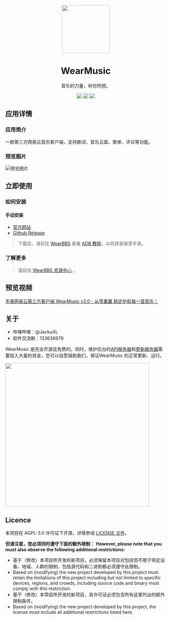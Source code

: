 <p align="center"><img src="https://s3.ax1x.com/2021/02/02/ymJArq.png" width="150px"/></p>
<h1 align="center">WearMusic</h1>
<p align="center">音乐的力量，听你所想。</p>
<p align="center">
   <a href="https://github.com/JackuXL/WearMusic/releases"><img src="https://img.shields.io/github/v/release/JackuXL/wearmusic.svg"></a>
   <a href="https://github.com/JackuXL/WearMusic/blob/master/LICENSE"><img src="https://img.shields.io/github/license/JackuXL/wearmusic.svg"></a>
   <a href="https://github.com/JackuXL/WearMusic/pulls"><img src="https://img.shields.io/badge/PRs-Welcome-orange.svg"></a>
</p>




## 应用详情

### 应用简介

一款第三方网易云音乐客户端，支持歌词、音乐云盘、歌单、评论等功能。

### 预览图片

![预览图片](https://i.loli.net/2021/08/09/PZ8RA1GKEQ7N6rT.png)



## 立即使用

### 如何安装

#### 手动安装

- [官方网站](https://wmusic.wearbbs.cn)
- [Github Release](https://github.com/JackuXL/WearMusic/releases)

> 下载后，请前往 [WearBBS](https://wearbbs.cn) 查看 [ADB 教程](https://wearbbs.cn/threads/adb.110/)，以将其安装至手表。


### 了解更多

> 请前往 [WearBBS 资源中心](https://wearbbs.cn/resources/wearmusic.260/) 。



## 预览视频

[手表网易云第三方客户端 WearMusic v3.0 - 从零重置 稳定护航每一首音乐！](https://www.bilibili.com/video/BV1Nv411T7PW/)



## 关于

- 哔哩哔哩：@JackuXL
- 软件交流群：133636679

WearMusic 是完全开源且免费的。同时，维护后台的[API服务器](https://music.wearbbs.cn)和[更新服务器](https://wmu.wearbbs.cn)需要投入大量的资金，您可以自愿捐助我们，保证WearMusic 的正常更新、运行。

<img src="https://i.loli.net/2021/06/14/91x6Lf2UT5aqXED.png" width="450"/>


## Licence

本项目在 AGPL-3.0 许可证下开源，详情参阅 [LICENSE 文件](https://github.com/JackuXL/WearMusic/blob/master/LICENSE)。

**但请注意，您必须同时遵守下面的额外限制：**
**However, please note that you must also observe the following additional restrictions:**

- 基于（修改）本项目所开发的新项目，必须保留本项目对包括但不限于特定设备、地域、人群的限制，包括源代码和二进制都必须遵守此限制。
- Based on (modifying) the new project developed by this project must retain the limitations of this project including but not limited to specific devices, regions, and crowds, including source code and binary must comply with this restriction.
- 基于（修改）本项目所开发的新项目，其许可证必须包含所有这里列出的额外限制条件。
- Based on (modifying) the new project developed by this project, the license must include all additional restrictions listed here.
